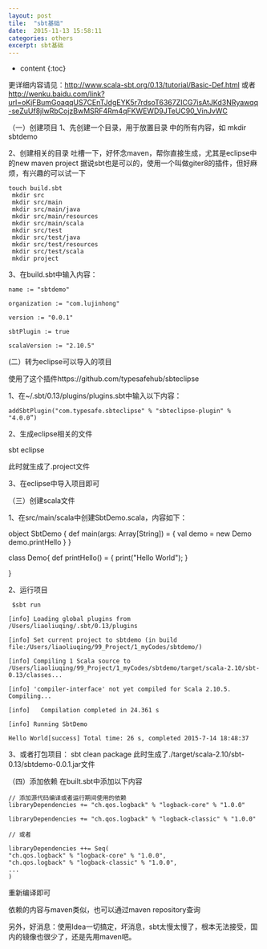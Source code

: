 ```yaml
---
layout: post
tile:  "sbt基础"
date:  2015-11-13 15:58:11
categories: others 
excerpt: sbt基础
---
```


* content
{:toc}




 
更详细内容请见：http://www.scala-sbt.org/0.13/tutorial/Basic-Def.html
或者 http://wenku.baidu.com/link?url=oKjFBumGoaqqUS7CEnTJdgEYK5r7rdsoT6367ZICG7isAtJKd3NRyawqq-seZuUf8jIwRbCojzBwMSRF4Rm4qFKWEWD9JTeUC90_VinJvWC 
 
（一）创建项目
1、先创建一个目录，用于放置目录 中的所有内容，如
mkdir sbtdemo
 
2、创建相关的目录
吐槽一下，好怀念maven，帮你直接生成，尤其是eclipse中的new maven project
据说sbt也是可以的，使用一个叫做giter8的插件，但好麻烦，有兴趣的可以试一下

    touch build.sbt
     mkdir src
     mkdir src/main
     mkdir src/main/java
     mkdir src/main/resources
     mkdir src/main/scala
     mkdir src/test
     mkdir src/test/java
     mkdir src/test/resources
     mkdir src/test/scala
     mkdir project

 
3、在build.sbt中输入内容：

    name := "sbtdemo"

    organization := "com.lujinhong"

    version := "0.0.1"

    sbtPlugin := true

    scalaVersion := "2.10.5"

 

 

(二）转为eclipse可以导入的项目

使用了这个插件https://github.com/typesafehub/sbteclipse

 

1、在~/.sbt/0.13/plugins/plugins.sbt中输入以下内容：

    addSbtPlugin("com.typesafe.sbteclipse" % "sbteclipse-plugin" % "4.0.0”)

 

 

2、生成eclipse相关的文件

sbt eclipse

此时就生成了.project文件

 

3、在eclipse中导入项目即可

 

（三）创建scala文件

1、在src/main/scala中创建SbtDemo.scala，内容如下：

object SbtDemo {
      def main(args: Array[String]) = {
      val demo = new Demo
      demo.printHello
  }
}
 
class Demo{
  def printHello() = {
    print("Hello World");
  }
 
}

 

2、运行项目

 

     $sbt run

    [info] Loading global plugins from /Users/liaoliuqing/.sbt/0.13/plugins

    [info] Set current project to sbtdemo (in build file:/Users/liaoliuqing/99_Project/1_myCodes/sbtdemo/)

    [info] Compiling 1 Scala source to /Users/liaoliuqing/99_Project/1_myCodes/sbtdemo/target/scala-2.10/sbt-0.13/classes...

    [info] 'compiler-interface' not yet compiled for Scala 2.10.5. Compiling...

    [info]   Compilation completed in 24.361 s

    [info] Running SbtDemo

    Hello World[success] Total time: 26 s, completed 2015-7-14 18:48:37

 
3、或者打包项目：
sbt clean package
此时生成了./target/scala-2.10/sbt-0.13/sbtdemo-0.0.1.jar文件
 
（四）添加依赖
在built.sbt中添加以下内容

    // 添加源代码编译或者运行期间使用的依赖
    libraryDependencies += "ch.qos.logback" % "logback-core" % "1.0.0"

    libraryDependencies += "ch.qos.logback" % "logback-classic" % "1.0.0"

    // 或者

    libraryDependencies ++= Seq(
    "ch.qos.logback" % "logback-core" % "1.0.0",
    "ch.qos.logback" % "logback-classic" % "1.0.0",
    ...
    )

重新编译即可

依赖的内容与maven类似，也可以通过maven repository查询

 

 

另外，好消息：使用Idea一切搞定，坏消息，sbt太慢太慢了，根本无法接受，国内的镜像也很少了，还是先用maven吧。
